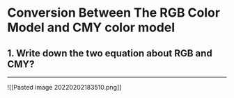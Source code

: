 # Conversion Between The RGB Color Model and CMY color model 

## 1. Write down the two equation about RGB and CMY?
----
![[Pasted image 20220202183510.png]] <!--SR:!2022-02-10,2,230-->
